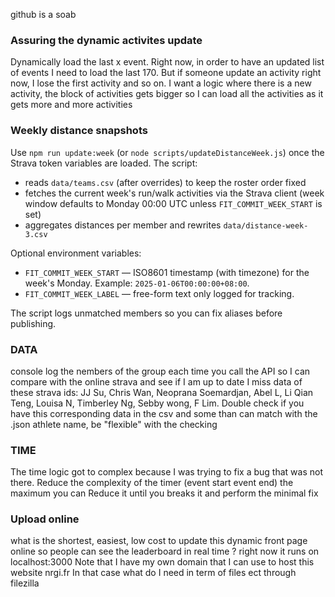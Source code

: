 github is a soab
### Assuring the dynamic activites update
Dynamically load the last x event.
Right now, in order to have an updated list of events I need to load the last 170.
But if someone update an activity right now, I lose the first activity and so on.
I want a logic where there is a new activity, the block of activities gets bigger so I can load all the activities as it gets more and more activities

### Weekly distance snapshots
Use `npm run update:week` (or `node scripts/updateDistanceWeek.js`) once the Strava token variables are loaded.
The script:
- reads `data/teams.csv` (after overrides) to keep the roster order fixed
- fetches the current week's run/walk activities via the Strava client (week window defaults to Monday 00:00 UTC unless `FIT_COMMIT_WEEK_START` is set)
- aggregates distances per member and rewrites `data/distance-week-3.csv`

Optional environment variables:
- `FIT_COMMIT_WEEK_START` — ISO8601 timestamp (with timezone) for the week's Monday. Example: `2025-01-06T00:00:00+08:00`.
- `FIT_COMMIT_WEEK_LABEL` — free-form text only logged for tracking.

The script logs unmatched members so you can fix aliases before publishing.

### DATA 
console log the nembers of the group each time you call the API so I can compare with the online strava and see if I am up to date
I miss data of these strava ids: JJ Su, Chris Wan, Neoprana Soemardjan, Abel L, Li Qian Teng, Louisa N, Timberley Ng, Sebby wong, F Lim.
Double check if you have this corresponding data in the csv and some than can match with the .json athlete name, be "flexible" with the checking

### TIME
The time logic got to complex because I was trying to fix a bug that was not there.
Reduce the complexity of the timer (event start event end) the maximum you can
Reduce it until you breaks it and perform the minimal fix

### Upload online
what is the shortest, easiest, low cost to update this dynamic front page online so people can see the leaderboard in real time ?
right now it runs on localhost:3000
Note that I have my own domain that I can use to host this website
nrgi.fr
In that case what do I need in term of files ect through filezilla

